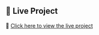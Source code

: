 ## 🚀 Live Project  
🔗 [Click here to view the live project](https://e-commerce-website-xusl.onrender.com/)


